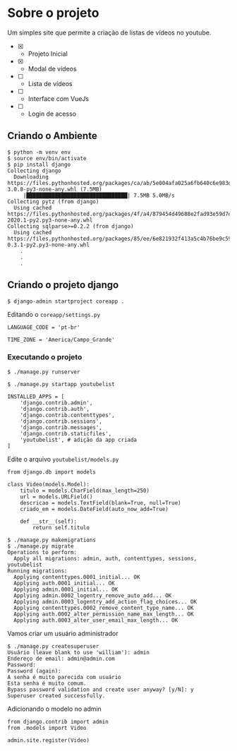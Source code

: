 # Sobre o projeto
Um simples site que permite a criação de listas de vídeos no youtube.
- [x] - Projeto Inicial
- [x] - Modal de vídeos
- [ ] - Lista de vídeos
- [ ] - Interface com VueJs
- [ ] - Login de acesso

##  Criando o Ambiente

```
$ python -m venv env
$ source env/bin/activate
$ pip install django
Collecting django
  Downloading https://files.pythonhosted.org/packages/ca/ab/5e004afa025a6fb640c6e983d4983e6507421ff01be224da79ab7de7a21f/Django-3.0.8-py3-none-any.whl (7.5MB)
     |████████████████████████████████| 7.5MB 5.0MB/s 
Collecting pytz (from django)
  Using cached https://files.pythonhosted.org/packages/4f/a4/879454d49688e2fad93e59d7d4efda580b783c745fd2ec2a3adf87b0808d/pytz-2020.1-py2.py3-none-any.whl
Collecting sqlparse>=0.2.2 (from django)
  Using cached https://files.pythonhosted.org/packages/85/ee/6e821932f413a5c4b76be9c5936e313e4fc626b33f16e027866e1d60f588/sqlparse-0.3.1-py2.py3-none-any.whl
    .
    .
    .
```

## Criando o projeto django
```
$ django-admin startproject coreapp .
```

Editando o ``coreapp/settings.py``
```
LANGUAGE_CODE = 'pt-br'

TIME_ZONE = 'America/Campo_Grande'
```

### Executando o projeto
```
$ ./manage.py runserver
```

```
$ ./manage.py startapp youtubelist
```

```
INSTALLED_APPS = [
    'django.contrib.admin',
    'django.contrib.auth',
    'django.contrib.contenttypes',
    'django.contrib.sessions',
    'django.contrib.messages',
    'django.contrib.staticfiles',
    'youtubelist', # adição da app criada
]
```
Edite o arquivo ``youtubelist/models.py``
```
from django.db import models

class Video(models.Model):
    titulo = models.CharField(max_length=250)
    url = models.URLField()
    descricao = models.TextField(blank=True, null=True)
    criado_em = models.DateField(auto_now_add=True)

    def __str__(self):
        return self.titulo
```


```
$ ./manage.py makemigrations
$ ./manage.py migrate
Operations to perform:
  Apply all migrations: admin, auth, contenttypes, sessions, youtubelist
Running migrations:
  Applying contenttypes.0001_initial... OK
  Applying auth.0001_initial... OK
  Applying admin.0001_initial... OK
  Applying admin.0002_logentry_remove_auto_add... OK
  Applying admin.0003_logentry_add_action_flag_choices... OK
  Applying contenttypes.0002_remove_content_type_name... OK
  Applying auth.0002_alter_permission_name_max_length... OK
  Applying auth.0003_alter_user_email_max_length... OK
```

Vamos criar um usuário administrador
```
$ ./manage.py createsuperuser
Usuário (leave blank to use 'william'): admin
Endereço de email: admin@admin.com
Password: 
Password (again): 
A senha é muito parecida com usuário
Esta senha é muito comum.
Bypass password validation and create user anyway? [y/N]: y
Superuser created successfully.
```

Adicionando o modelo no admin
```
from django.contrib import admin
from .models import Video

admin.site.register(Video)
```